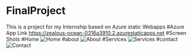 # FinalProject
This is a project for my Internship based on Azure static Webapps
#Azure App Link
https://zealous-ocean-0316a3910.2.azurestaticapps.net
#Screen Shots
#Home
![Home](https://user-images.githubusercontent.com/113173639/214544877-0007506e-11e2-42b6-8c97-982de3c55f0b.png)
#about
![About](https://user-images.githubusercontent.com/113173639/214545068-61ac9995-97f0-48e0-8a60-4425e46c665b.png)
#Services
![Services](https://user-images.githubusercontent.com/113173639/214545271-087bfbac-19b7-42b5-875a-293ac1749225.png)
#contact
![Contact](https://user-images.githubusercontent.com/113173639/214545534-9d6853e8-16fc-4876-995b-382f3600aef0.png)

